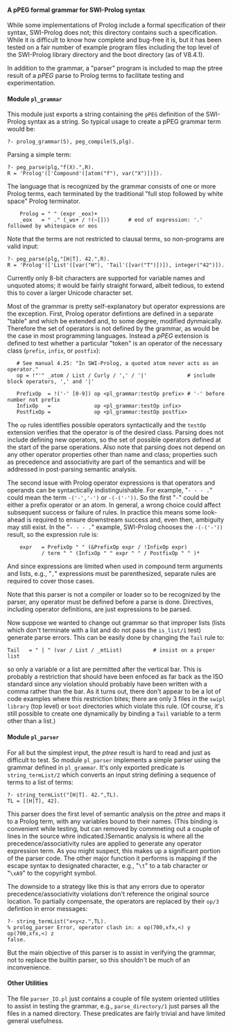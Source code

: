 #### A pPEG formal grammar for SWI-Prolog syntax

While some implementations of Prolog include a formal specification of their syntax, SWI-Prolog does not; this directory contains such a specification. While it is difficult to know how complete and bug-free it is, but it has been tested on a fair number of example program files including the top level of the SWI-Prolog library directory and the boot directory (as of V8.4.1).

In addition to the grammar, a "parser" program is included to map the ptree result of a *pPEG* parse to Prolog terms to facilitate testing and experimentation.

#### Module `pl_grammar`

This module just exports a string containing the `pPEG` definition of the SWI-Prolog syntax as a string. So typical usage to create a pPEG grammar term would be:
```
?- prolog_grammar(S), peg_compile(S,plg).
```
Parsing a simple term:
```
?- peg_parse(plg,"f(X).",R).
R = 'Prolog'(['Compound'([atom("f"), var("X")])]).
```
The language that is recognized by the grammar consists of one or more Prolog terms, each terminated by the traditional "full stop followed by white space" Prolog terminator.
```
	Prolog = " " (expr _eox)+
	_eox   = " ." (_ws+ / !(~[]))      # end of expression: '.' followed by whitespace or eos
```
Note that the terms are not restricted to clausal terms, so non-programs are valid input:
```
﻿?- peg_parse(plg,"[H|T]. 42.",R).
R = 'Prolog'(['List'([var("H"), 'Tail'([var("T")])]), integer("42")]).
```
Currently only 8-bit characters are supported for variable names and unquoted atoms; it would be fairly straight forward, albeit tedious, to extend this to cover a larger Unicode character set.

Most of the grammar is pretty self-explanatory but operator expressions are the exception. First, Prolog operator defintions are defined in a separate "table" and which be extended and, to some degree, modified dynmaically. Therefore the set of operators is not defined by the grammar, as would be the case in most programming languages. Instead a *pPEG* extension is defined to test whether a particular "token" is an operator of the necessary class (`prefix`, `infix`, or `postfix`):
 ```
	# See manual 4.25: "In SWI-Prolog, a quoted atom never acts as an operator."
	op = !"'" _atom / List / Curly / ',' / '|'             # include block operators, ',' and '|'

	PrefixOp  = !('-' [0-9]) op <pl_grammar:testOp prefix> # '-' before number not prefix
	InfixOp   =              op <pl_grammar:testOp infix>
	PostfixOp =              op <pl_grammar:testOp postfix>
```
The `op` rules identifies possible operators syntactically and the `testOp` extension verifies that the operator is of the desired class. Parsing does not include defining new operators, so the set of possible operators defined at the start of the parse operations. Also note that parsing does not depend on any other operator properties other than name and class; properties such as precedence and associativity are part of the semantics and will be addressed in post-parsing semantic analysis.

The second issue with Prolog operator expressions is that operators and operands can be syntactically indistinguishable. For example, "`- - - .`" could mean the term `-('-','-')` or `-(-('-'))`. So the first "`-`" could be either a prefix operator or an atom. In general, a wrong choice could affect subsequent success or failure of rules. In practice this means some look-ahead is required to ensure downstream success and, even then, ambiguity may still exist. In the "`- - - .`" example, SWI-Prolog chooses the `-(-('-'))` result, so the expression rule is:
```
	expr   = PrefixOp " " (&PrefixOp expr / !InfixOp expr)
	       / term " " (InfixOp " " expr " " / PostfixOp " " )*
```
And since expressions are limited when used in compound term arguments and lists, e.g., "`,`" expressions must be parenthesized, separate rules are required to cover those cases.

Note that this parser is not a compiler or loader so to be recognized by the parser, any operator must be defined before a parse is done. Directives, including operator definitions, are just expressions to be parsed.

Now suppose we wanted to change out grammar so that improper lists (lists which don't terminate with a list and do not pass the `is_list/1` test) generate parse errors. This can be easily done by changing the `Tail` rule to:
 ```
 Tail   = " | " (var / List / _mtList)          # insist on a proper list
 ```
so only a variable or a list are permitted after the vertical bar. This is probably a restriction that should have been enfoced as far back as the ISO standard since any violation should probably have been written with a comma rather than the bar. As it turns out, there don't appear to be a lot of code examples where this restriction bites; there are only 3 files in the `swipl library` (top level) or `boot` directories which violate this rule. (Of course, it's still possible to create one dynamically by binding a `Tail` variable to a term other than a list.)

#### Module `pl_parser`

For all but the simplest input, the *ptree* result is hard to read and just as difficult to test. So module `pl_parser` implements a simple parser using the grammar defined in `pl_grammar`. It's only exported predicate is `string_termList/2` which converts an input string defining a sequence of terms to a list of terms:
```
?- string_termList("[H|T]. 42.",TL).
TL = [[H|T], 42].
```
This parser does the first level of semantic analysis on the *ptree* and maps it to a Prolog term, with any variables bound to their names. (This binding is convenient while testing, but can removed by commneting out a couple of lines in the source whre indicated.)Semantic analysis is where all the precedence/associativity rules are applied to generate any operator expression term. As you might suspect, this makes up a significant portion of the parser code. The other major function it performs is mapping if the escape syntax to designated character, e.g., "`\t`" to a tab character or "`\xA9`" to the copyright symbol.

The downside to a strategy like this is that any errors due to operator precedence/associativity violations don't reference the original source location. To partially compensate, the operators are replaced by their `op/3` defintion in error messages:
```
?- string_termList("x<y<z.",TL).
% prolog_parser Error, operator clash in: x op(700,xfx,<) y op(700,xfx,<) z
false.
```
But the main objective of this parser is to assist in verifying the grammar, not to replace the builtin parser, so this shouldn't be much of an inconvenience.

#### Other Utilities

The file `parser_IO.pl` just contains a couple of file system oriented utilities to assist in testing the grammar, e.g., `parse_directory/1` just parses all the files in a named directory. These predicates are fairly trivial and have limited general usefulness.
